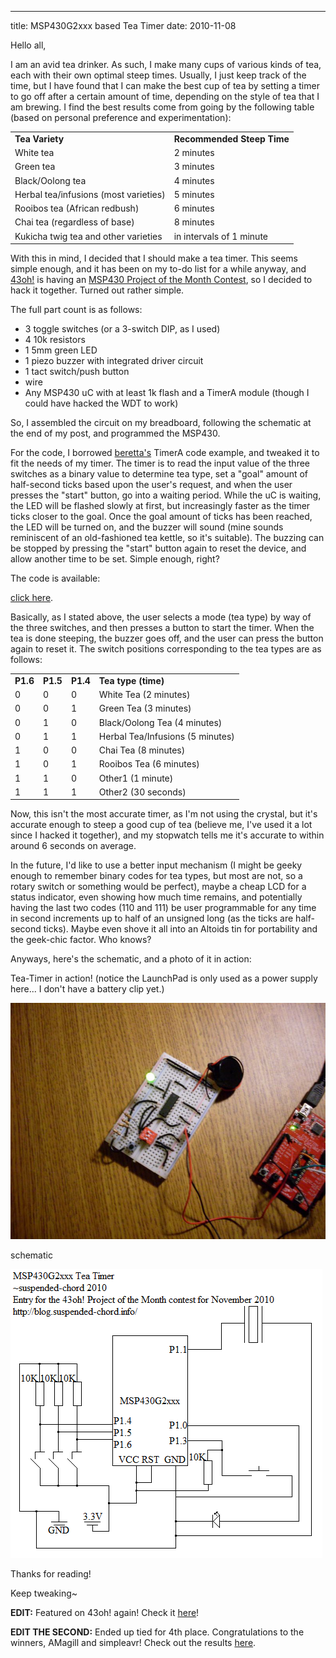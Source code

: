 ---
title: MSP430G2xxx based Tea Timer
date: 2010-11-08

Hello all,

I am an avid tea drinker. As such, I make many cups of various kinds of tea, each with their own optimal steep times. Usually, I just keep track of the time, but I have found that I can make the best cup of tea by setting a timer to go off after a certain amount of time, depending on the style of tea that I am brewing. I find the best results come from going by the following table (based on personal preference and experimentation):

<table><p>
  <tr><p>
    <td><b>Tea Variety</b></td><p>
    <td><b>Recommended Steep Time</b></td><p>
  </tr><p>
  <tr><p>
    <td>White tea</td><p>
    <td>2 minutes</td><p>
  </tr><p>
  <tr><p>
    <td>Green tea</td><p>
    <td>3 minutes</td><p>
  </tr><p>
  <tr><p>
    <td>Black/Oolong tea</td><p>
    <td>4 minutes</td><p>
  </tr><p>
  <tr><p>
    <td>Herbal tea/infusions (most varieties)</td><p>
    <td>5 minutes</td><p>
  </tr><p>
  <tr><p>
    <td>Rooibos tea (African redbush)</td><p>
    <td>6 minutes</td><p>
  </tr><p>
  <tr><p>
    <td>Chai tea (regardless of base)</td><p>
    <td>8 minutes</td><p>
  </tr><p>
  <tr><p>
    <td>Kukicha twig tea and other varieties</td><p>
    <td>in intervals of 1 minute</td><p>
  </tr><p>
</table>

With this in mind, I decided that I should make a tea timer. This seems simple enough, and it has been on my to-do list for a while anyway, and [43oh!](http://43oh.com/) is having an [MSP430 Project of the Month Contest](http://www.43oh.com/forum/viewtopic.php?f=13&t=166), so I decided to hack it together. Turned out rather simple.

The full part count is as follows:

  - 3 toggle switches (or a 3-switch DIP, as I used)
  - 4 10k resistors
  - 1 5mm green LED
  - 1 piezo buzzer with integrated driver circuit
  - 1 tact switch/push button
  - wire
  - Any MSP430 uC with at least 1k flash and a TimerA module (though I could have hacked the WDT to work)
  
So, I assembled the circuit on my breadboard, following the schematic at the end of my post, and programmed the MSP430.

For the code, I borrowed [beretta's](http://mspsci.blogspot.com/) TimerA code example, and tweaked it to fit the needs of my timer. The timer is to read the input value of the three switches as a binary value to determine tea type, set a "goal" amount of half-second ticks based upon the user's request, and when the user presses the "start" button, go into a waiting period. While the uC is waiting, the LED will be flashed slowly at first, but increasingly faster as the timer ticks closer to the goal. Once the goal amount of ticks has been reached, the LED will be turned on, and the buzzer will sound (mine sounds reminiscent of an old-fashioned tea kettle, so it's suitable). The buzzing can be stopped by pressing the "start" button again to reset the device, and allow another time to be set. Simple enough, right?

The code is available:

[click here](https://github.com/gatesphere/blog-resources/raw/master/downloads/source/g2xxx-teatimer.c).

Basically, as I stated above, the user selects a mode (tea type) by way of the three switches, and then presses a button to start the timer. When the tea is done steeping, the buzzer goes off, and the user can press the button again to reset it. The switch positions corresponding to the tea types are as follows:

<table><p>
  <tr><p>
    <td><b>P1.6</b></td><p>
    <td><b>P1.5</b></td><p>
    <td><b>P1.4</b></td><p>
    <td><b>Tea type (time)</b></td><p>
  </td><p>
  <tr><p>
    <td>0</td><p>
    <td>0</td><p>
    <td>0</td><p>
    <td>White Tea (2 minutes)</td><p>
  </tr><p>
  <tr><p>
    <td>0</td><p>
    <td>0</td><p>
    <td>1</td><p>
    <td>Green Tea (3 minutes)</td><p>
  </tr><p>
  <tr><p>
    <td>0</td><p>
    <td>1</td><p>
    <td>0</td><p>
    <td>Black/Oolong Tea (4 minutes)</td><p>
  </tr><p>
  <tr><p>
    <td>0</td><p>
    <td>1</td><p>
    <td>1</td><p>
    <td>Herbal Tea/Infusions (5 minutes)</td><p>
  </tr><p>
  <tr><p>
    <td>1</td><p>
    <td>0</td><p>
    <td>0</td><p>
    <td>Chai Tea (8 minutes)</td><p>
  </tr><p>
  <tr><p>
    <td>1</td><p>
    <td>0</td><p>
    <td>1</td><p>
    <td>Rooibos Tea (6 minutes)</td><p>
  </tr><p>
  <tr><p>
    <td>1</td><p>
    <td>1</td><p>
    <td>0</td><p>
    <td>Other1 (1 minute)</td><p>
  </tr><p>
  <tr><p>
    <td>1</td><p>
    <td>1</td><p>
    <td>1</td><p>
    <td>Other2 (30 seconds)</td><p>
  </tr><p>
</table>

Now, this isn't the most accurate timer, as I'm not using the crystal, but it's accurate enough to steep a good cup of tea (believe me, I've used it a lot since I hacked it together), and my stopwatch tells me it's accurate to within around 6 seconds on average.

In the future, I'd like to use a better input mechanism (I might be geeky enough to remember binary codes for tea types, but most are not, so a rotary switch or something would be perfect), maybe a cheap LCD for a status indicator, even showing how much time remains, and potentially having the last two codes (110 and 111) be user programmable for any time in second increments up to half of an unsigned long (as the ticks are half-second ticks). Maybe even shove it all into an Altoids tin for portability and the geek-chic factor. Who knows?

Anyways, here's the schematic, and a photo of it in action:

Tea-Timer in action! (notice the LaunchPad is only used as a power supply here... I don't have a battery clip yet.)

![tea-timer in action!](https://github.com/gatesphere/blog-resources/raw/master/downloads/images/g2xxxteatimer/teatimer.png)

schematic

![schematic](https://github.com/gatesphere/blog-resources/raw/master/downloads/images/g2xxxteatimer/schematic.png)

Thanks for reading!

Keep tweaking~

**EDIT:** Featured on 43oh! again! Check it [here](http://www.43oh.com/2010/11/msp430_tea_timer_steep/)!

**EDIT THE SECOND:** Ended up tied for 4th place. Congratulations to the winners, AMagill and simpleavr! Check out the results [here](http://43oh.com/forum/viewtopic.php?f=9&t=167&start=0). 